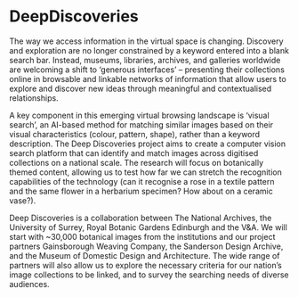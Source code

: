 # DeepDiscoveries

The way we access information in the virtual space is changing. Discovery and exploration are no longer constrained by a keyword entered into a blank search bar. Instead, museums, libraries, archives, and galleries worldwide are welcoming a shift to ‘generous interfaces’ – presenting their collections online in browsable and linkable networks of information that allow users to explore and discover new ideas through meaningful and contextualised relationships.

A key component in this emerging virtual browsing landscape is ‘visual search’, an AI-based method for matching similar images based on their visual characteristics (colour, pattern, shape), rather than a keyword description. The Deep Discoveries project aims to create a computer vision search platform that can identify and match images across digitised collections on a national scale. The research will focus on botanically themed content, allowing us to test how far we can stretch the recognition capabilities of the technology (can it recognise a rose in a textile pattern and the same flower in a herbarium specimen? How about on a ceramic vase?).

Deep Discoveries is a collaboration between The National Archives, the University of Surrey, Royal Botanic Gardens Edinburgh and the V&A. We will start with ~30,000 botanical images from the institutions and our project partners Gainsborough Weaving Company, the Sanderson Design Archive, and the Museum of Domestic Design and Architecture. The wide range of partners will also allow us to explore the necessary criteria for our nation’s image collections to be linked, and to survey the searching needs of diverse audiences.
